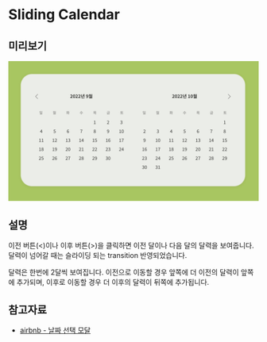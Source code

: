# Sliding Calendar
## 미리보기
![](sliding-calendar.gif)

## 설명
이전 버튼(<)이나 이후 버튼(>)을 클릭하면 이전 달이나 다음 달의 달력을 보여줍니다.
달력이 넘어갈 때는 슬라이딩 되는 transition 반영되었습니다.

달력은 한번에 2달씩 보여집니다.
이전으로 이동할 경우 앞쪽에 더 이전의 달력이 앞쪽에 추가되며, 이후로 이동할 경우 더 이후의 달력이 뒤쪽에 추가됩니다.

## 참고자료
- [airbnb - 날짜 선택 모달](https://www.airbnb.co.kr/)